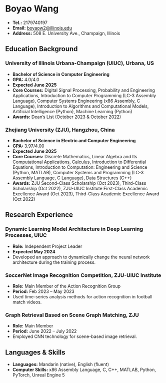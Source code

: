 # Boyao Wang

- **Tel.:** 2179740197
- **Email:** boyaow2@illinois.edu
- **Address:** 508 E. University Ave., Champaign, Illinois

## Education Background

### University of Illinois Urbana-Champaign (UIUC), Urbana, US
- **Bachelor of Science in Computer Engineering**
- **GPA:** 4.0/4.0
- **Expected June 2025**
- **Core Courses:** Digital Signal Processing, Probability and Engineering Applications, Introduction to Computer Programming (LC-3 Assembly Language), Computer Systems Engineering (x86 Assembly, C Language), Introduction to Algorithms and Computational Models, Artificial Intelligence (Python), Machine Learning (Python)
- **Awards:** Dean’s List (October 2023 & October 2022)

### Zhejiang University (ZJU), Hangzhou, China
- **Bachelor of Science in Electric and Computer Engineering**
- **GPA:** 3.97/4.00
- **Expected June 2025**
- **Core Courses:** Discrete Mathematics, Linear Algebra and Its Computational Applications, Calculus, Introduction to Differential Equations, Introduction to Computation: Engineering and Science (Python, MATLAB), Computer Systems and Programming (LC-3 Assembly Language, C Language), Data Structures (C++)
- **Awards:** ZJU Second-Class Scholarship (Oct 2023), Third-Class Scholarship (Oct 2022), ZJU-UIUC Institute First-Class Academic Excellence Award (Oct 2023), Third-Class Academic Excellence Award (Oct 2022)

## Research Experience

### Dynamic Learning Model Architecture in Deep Learning Processes, UIUC
- **Role:** Independent Project Leader
- **Expected May 2024**
- Developed an approach to dynamically change the neural network architecture during the training process.

### SoccerNet Image Recognition Competition, ZJU-UIUC Institute
- **Role:** Main Member of the Action Recognition Group
- **Period:** Feb 2023 – May 2023
- Used time-series analysis methods for action recognition in football match videos.

### Graph Retrieval Based on Scene Graph Matching, ZJU
- **Role:** Main Member
- **Period:** June 2022 – July 2022
- Employed CNN technology for scene-based image retrieval.

## Languages & Skills

- **Languages:** Mandarin (native), English (fluent)
- **Computer Skills:** x86 Assembly Language, C, C++, MATLAB, Python, PyTorch, Unreal Engine 5
